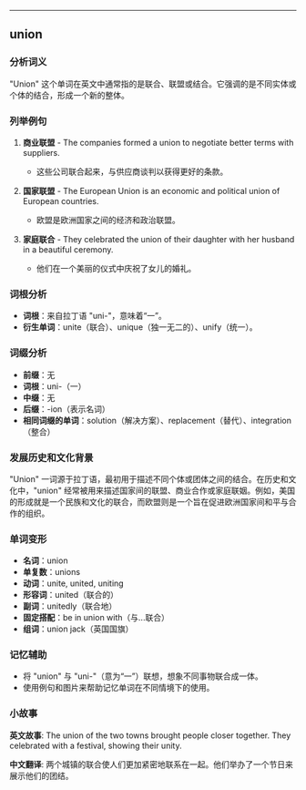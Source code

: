 
---------------
## union
### 分析词义
"Union" 这个单词在英文中通常指的是联合、联盟或结合。它强调的是不同实体或个体的结合，形成一个新的整体。

### 列举例句
1. **商业联盟** - The companies formed a union to negotiate better terms with suppliers.
   - 这些公司联合起来，与供应商谈判以获得更好的条款。
   
2. **国家联盟** - The European Union is an economic and political union of European countries.
   - 欧盟是欧洲国家之间的经济和政治联盟。
   
3. **家庭联合** - They celebrated the union of their daughter with her husband in a beautiful ceremony.
   - 他们在一个美丽的仪式中庆祝了女儿的婚礼。

### 词根分析
- **词根**：来自拉丁语 "uni-"，意味着“一”。
- **衍生单词**：unite（联合）、unique（独一无二的）、unify（统一）。

### 词缀分析
- **前缀**：无
- **词根**：uni-（一）
- **中缀**：无
- **后缀**：-ion（表示名词）
- **相同词缀的单词**：solution（解决方案）、replacement（替代）、integration（整合）

### 发展历史和文化背景
"Union" 一词源于拉丁语，最初用于描述不同个体或团体之间的结合。在历史和文化中，"union" 经常被用来描述国家间的联盟、商业合作或家庭联姻。例如，美国的形成就是一个民族和文化的联合，而欧盟则是一个旨在促进欧洲国家间和平与合作的组织。

### 单词变形
- **名词**：union
- **单复数**：unions
- **动词**：unite, united, uniting
- **形容词**：united（联合的）
- **副词**：unitedly（联合地）
- **固定搭配**：be in union with（与...联合）
- **组词**：union jack（英国国旗）

### 记忆辅助
- 将 "union" 与 "uni-"（意为“一”）联想，想象不同事物联合成一体。
- 使用例句和图片来帮助记忆单词在不同情境下的使用。

### 小故事
**英文故事**:
The union of the two towns brought people closer together. They celebrated with a festival, showing their unity.

**中文翻译**:
两个城镇的联合使人们更加紧密地联系在一起。他们举办了一个节日来展示他们的团结。

